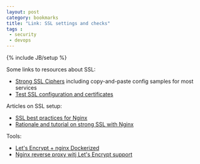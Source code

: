 ```yaml
---
layout: post
category: bookmarks
title: "Link: SSL settings and checks"
tags :
 - security
 - devops
---
```

{% include JB/setup %}

Some links to resources about SSL:

* [Strong SSL Ciphers](https://cipherli.st/) including copy-and-paste config samples for most services
* [Test SSL configuration and certificates](https://ssldecoder.org/)

Articles on SSL setup:

* [SSL best practices for Nginx](https://www.linode.com/docs/web-servers/nginx/nginx-ssl-and-tls-deployment-best-practices)
* [Rationale and tutorial on strong SSL with Nginx](https://raymii.org/s/tutorials/Strong_SSL_Security_On_nginx.html)

Tools:
* [Let's Encrypt + nginx Dockerized](https://hub.docker.com/r/jrcs/letsencrypt-nginx-proxy-companion/)
* [Nginx reverse proxy witj Let's Encrypt support](https://github.com/tozd/docker-nginx-proxy)